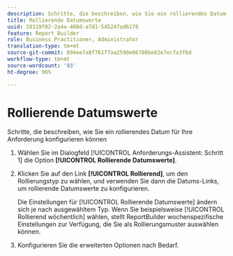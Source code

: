 ```yaml
---
description: Schritte, die beschreiben, wie Sie ein rollierendes Datum für Ihre Anforderung konfigurieren können
title: Rollierende Datumswerte
uuid: 28319f02-2a4a-408d-a7d1-545247ad6178
feature: Report Builder
role: Business Practitioner, Administrator
translation-type: tm+mt
source-git-commit: 894ee7a8f761f7aa2590e06708be82e7ecfa3f6d
workflow-type: tm+mt
source-wordcount: '93'
ht-degree: 96%

---
```



# Rollierende Datumswerte

Schritte, die beschreiben, wie Sie ein rollierendes Datum für Ihre Anforderung konfigurieren können

1. Wählen Sie im Dialogfeld [!UICONTROL Anforderungs-Assistent: Schritt 1] die Option **[!UICONTROL Rollierende Datumswerte]**.
1. Klicken Sie auf den Link **[!UICONTROL Rollierend]**, um den Rollierungstyp zu wählen, und verwenden Sie dann die Datums-Links, um rollierende Datumswerte zu konfigurieren.

   Die Einstellungen für [!UICONTROL Rollierende Datumswerte] ändern sich je nach ausgewähltem Typ. Wenn Sie beispielsweise [!UICONTROL Rollierend wöchentlich] wählen, stellt ReportBuilder wochenspezifische Einstellungen zur Verfügung, die Sie als Rollierungsmuster auswählen können.

1. Konfigurieren Sie die erweiterten Optionen nach Bedarf.
